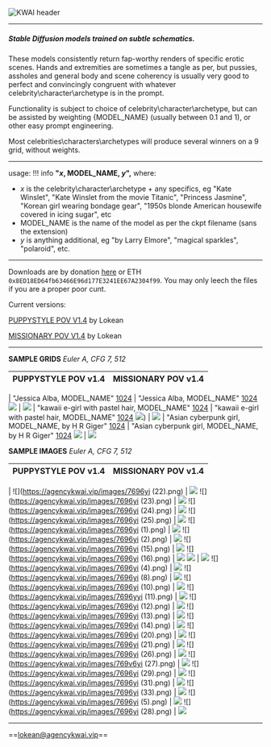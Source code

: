 ![KWAI header](https://agencykwai.vip/images/header.png)

***
##### Stable Diffusion models trained on subtle schematics. 

These models consistently return fap-worthy renders of specific erotic scenes. Hands and extremities are sometimes a tangle as per, but pussies, assholes and general body and scene coherency is usually very good to perfect and convincingly congruent with whatever celebrity\character\archetype is in the prompt.

Functionality is subject to choice of celebrity\character\archetype, but can be assisted by weighting {MODEL_NAME} (usually between 0.1 and 1), or other easy prompt engineering.

Most celebrities\characters\archetypes will produce several winners on a 9 grid, without weights.
***
usage:
!!! info 
    **"*x*, MODEL_NAME, *y*",**
where:
- *x* is the celebrity\character\archetype + any specifics, eg "Kate Winslet", "Kate Winslet from the movie Titanic", "Princess Jasmine", "Korean girl wearing bondage gear", "1950s blonde American housewife covered in icing sugar", etc
- MODEL_NAME is the name of the model as per the ckpt filename (sans the extension)
- *y* is anything additional, eg "by Larry Elmore", "magical sparkles", "polaroid", etc.
***
Downloads are by donation [here](https://www.paypal.me/agencykwai) or ETH `0x8ED18ED64fb63466E96d177E3241EE67A2304f99`. You may only leech the files if you are a proper poor cunt.

Current versions:

[PUPPYSTYLE POV V1.4](https://agencykwai.vip/SD/LOKEAN_PUPPYSTYLE_POV.ckpt) by Lokean

[MISSIONARY POV V1.4](https://agencykwai.vip/SD/LOKEAN_MISSIONARY_POV.ckpt) by Lokean

***

**SAMPLE GRIDS**
*Euler A, CFG 7, 512*

PUPPYSTYLE POV v1.4 | MISSIONARY POV v1.4
------ | ------
 | 
"Jessica Alba, MODEL_NAME" [1024](https://agencykwai.vip/images/alba01bg.png) | "Jessica Alba, MODEL_NAME" [1024](https://agencykwai.vip/images/alba02bg.png)
![](https://agencykwai.vip/images/alba01th.png) | ![](https://agencykwai.vip/images/1thumb54245.png) 
 | 
"kawaii e-girl with pastel hair, MODEL_NAME" [1024](https://agencykwai.vip/images/pastel021024.png) | "kawaii e-girl with pastel hair, MODEL_NAME" [1024](https://agencykwai.vip/images/download.png)
![](https://agencykwai.vip/images/pastel02512.png)) | ![](https://agencykwai.vip/images/download512.png)
 | 
"Asian cyberpunk girl, MODEL_NAME, by H R Giger" [1024](https://agencykwai.vip/images/giger02bg.png) | "Asian cyberpunk girl, MODEL_NAME, by H R Giger" [1024](https://agencykwai.vip/images/giger01bg.jpg)
![](https://agencykwai.vip/images/giger02th.png) | ![](https://agencykwai.vip/images/giger01th.png)

**SAMPLE IMAGES**
*Euler A, CFG 7, 512*

PUPPYSTYLE POV v1.4 | MISSIONARY POV v1.4
------ | ------
 | 
![](https://agencykwai.vip/images/7696yi (22).png) | ![](https://agencykwai.vip/images/355475.png)
![](https://agencykwai.vip/images/7696yi (23).png) | ![](https://agencykwai.vip/images/37b7b37.png)
![](https://agencykwai.vip/images/7696yi (24).png) | ![](https://agencykwai.vip/images/476j76j4b.png)
![](https://agencykwai.vip/images/7696yi (25).png) | ![](https://agencykwai.vip/images/e65bu6bv.png)
![](https://agencykwai.vip/images/7696yi (1).png) | ![](https://agencykwai.vip/images/456v6u56u.png)
![](https://agencykwai.vip/images/7696yi (2).png) | ![](https://agencykwai.vip/images/467b76ub.png)
![](https://agencykwai.vip/images/7696yi (15).png) | ![](https://agencykwai.vip/images/737v77.png)
![](https://agencykwai.vip/images/7696yi (16).png) | ![](https://agencykwai.vip/images/38v7773.png)
![](https://agencykwai.vip/images/3756356c.png) | ![](https://agencykwai.vip/images/e6ue5vvv.png)
![](https://agencykwai.vip/images/7696yi (4).png) | ![](https://agencykwai.vip/images/3657bn67.png)
![](https://agencykwai.vip/images/7696yi (8).png) | ![](https://agencykwai.vip/images/3737v7.png)
![](https://agencykwai.vip/images/7696yi (10).png) | ![](https://agencykwai.vip/images/64684568.png)
![](https://agencykwai.vip/images/7696yyi (11).png) | ![](https://agencykwai.vip/images/567567v567.png)
![](https://agencykwai.vip/images/7696yi (12).png) | ![](https://agencykwai.vip/images/3242247.png)
![](https://agencykwai.vip/images/7696yi (13).png) | ![](https://agencykwai.vip/images/67367377.png)
![](https://agencykwai.vip/images/7696yi (14).png) | ![](https://agencykwai.vip/images/584568568.png)
![](https://agencykwai.vip/images/7696yi (20).png) | ![](https://agencykwai.vip/images/bgrtert.png)
![](https://agencykwai.vip/images/7696yi (21).png) | ![](https://agencykwai.vip/images/b76i47i.png)
![](https://agencykwai.vip/images/7696yi (26).png) | ![](https://agencykwai.vip/images/d55y6u.png)
![](https://agencykwai.vip/images/769v6yi (27).png) | ![](https://agencykwai.vip/images/d56u56duv.png)
![](https://agencykwai.vip/images/7696yi (29).png) | ![](https://agencykwai.vip/images/e56ubbv.png)
![](https://agencykwai.vip/images/7696yi (31).png) | ![](https://agencykwai.vip/images/58i5578i75.png)
![](https://agencykwai.vip/images/7696yi (33).png) | ![](https://agencykwai.vip/images/n56y6y55.png)
![](https://agencykwai.vip/images/7696yi (5).png) | ![](https://agencykwai.vip/images/ve7v77v.png)
![](https://agencykwai.vip/images/7696yi (28).png) | ![](https://agencykwai.vip/images/were43534.png)


***
==lokean@agencykwai.vip==